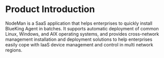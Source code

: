 # Product Introduction

NodeMan is a SaaS application that helps enterprises to quickly install BlueKing Agent in batches. It supports automatic deployment of common Linux, Windows, and AIX operating systems, and provides cross-network management installation and deployment solutions to help enterprises easily cope with IaaS device management and control in multi network regions.

